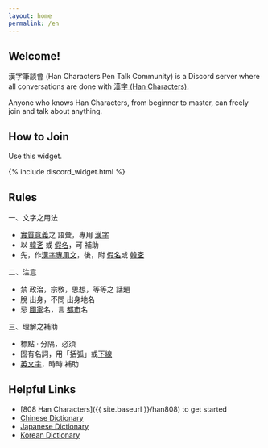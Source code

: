 ```yaml
---
layout: home
permalink: /en
---
```


## Welcome!

漢字筆談會 (Han Characters Pen Talk Community) is a Discord server where all conversations are done with [漢字 (Han Characters)](https://github.com/han-chars/han-chars.github.io/wiki/What-is-%E6%BC%A2%E5%AD%97-and-%E6%BC%A2%E6%96%87%3F).

Anyone who knows Han Characters, from beginner to master, can freely join and talk about anything. 


## How to Join

Use this widget.

{% include discord_widget.html %}


## Rules

一、文字之用法
* <u>實質意義</u>之 語彙，專用 <u>漢字</u>
* 以 <u>韓㐎</u> 或 <u>假名</u>，可 補助
* 先，作<u>漢字專用文</u>，後，附 <u>假名</u>或 <u>韓㐎</u>

二、注意
* 禁 政治，宗敎，思想，等等之 話題
* 脫 出身，不問 出身地名
* 忌 <u>國家</u>名，言 <u>都市</u>名

三、理解之補助
* 標點 · 分隔，必須
* 固有名詞，用「括弧」或<u>下線</u>
* <u>英文字</u>，時時 補助


## Helpful Links

- [808 Han Characters]({{ site.baseurl }}/han808) to get started
- [Chinese Dictionary](https://www.zdic.net/)
- [Japanese Dictionary](https://kanji.jitenon.jp/)
- [Korean Dictionary](https://hanja.dict.naver.com/)
